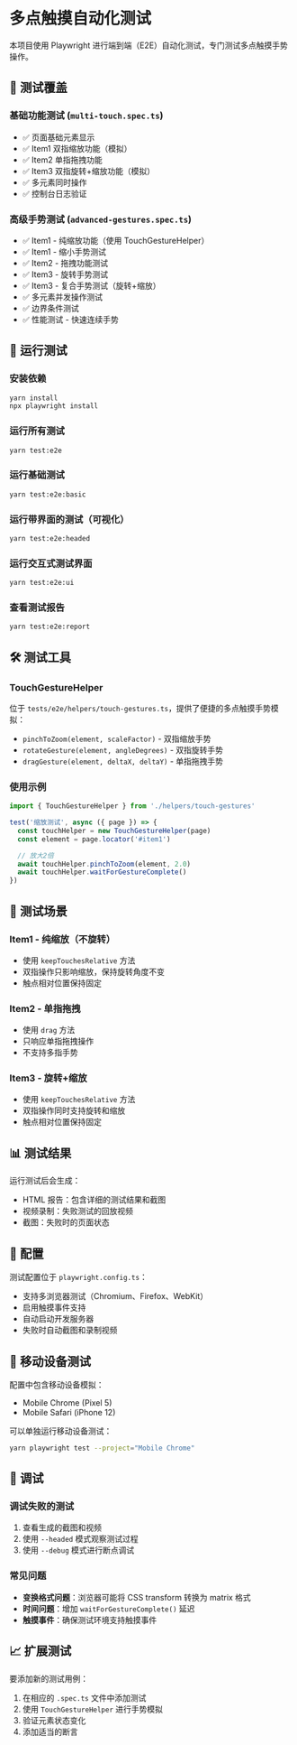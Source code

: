 # 多点触摸自动化测试

本项目使用 Playwright 进行端到端（E2E）自动化测试，专门测试多点触摸手势操作。

## 🎯 测试覆盖

### 基础功能测试 (`multi-touch.spec.ts`)
- ✅ 页面基础元素显示
- ✅ Item1 双指缩放功能（模拟）
- ✅ Item2 单指拖拽功能
- ✅ Item3 双指旋转+缩放功能（模拟）
- ✅ 多元素同时操作
- ✅ 控制台日志验证

### 高级手势测试 (`advanced-gestures.spec.ts`)
- ✅ Item1 - 纯缩放功能（使用 TouchGestureHelper）
- ✅ Item1 - 缩小手势测试
- ✅ Item2 - 拖拽功能测试
- ✅ Item3 - 旋转手势测试
- ✅ Item3 - 复合手势测试（旋转+缩放）
- ✅ 多元素并发操作测试
- ✅ 边界条件测试
- ✅ 性能测试 - 快速连续手势

## 🚀 运行测试

### 安装依赖
```bash
yarn install
npx playwright install
```

### 运行所有测试
```bash
yarn test:e2e
```

### 运行基础测试
```bash
yarn test:e2e:basic
```

### 运行带界面的测试（可视化）
```bash
yarn test:e2e:headed
```

### 运行交互式测试界面
```bash
yarn test:e2e:ui
```

### 查看测试报告
```bash
yarn test:e2e:report
```

## 🛠️ 测试工具

### TouchGestureHelper
位于 `tests/e2e/helpers/touch-gestures.ts`，提供了便捷的多点触摸手势模拟：

- `pinchToZoom(element, scaleFactor)` - 双指缩放手势
- `rotateGesture(element, angleDegrees)` - 双指旋转手势
- `dragGesture(element, deltaX, deltaY)` - 单指拖拽手势

### 使用示例
```typescript
import { TouchGestureHelper } from './helpers/touch-gestures'

test('缩放测试', async ({ page }) => {
  const touchHelper = new TouchGestureHelper(page)
  const element = page.locator('#item1')

  // 放大2倍
  await touchHelper.pinchToZoom(element, 2.0)
  await touchHelper.waitForGestureComplete()
})
```

## 🎯 测试场景

### Item1 - 纯缩放（不旋转）
- 使用 `keepTouchesRelative` 方法
- 双指操作只影响缩放，保持旋转角度不变
- 触点相对位置保持固定

### Item2 - 单指拖拽
- 使用 `drag` 方法
- 只响应单指拖拽操作
- 不支持多指手势

### Item3 - 旋转+缩放
- 使用 `keepTouchesRelative` 方法
- 双指操作同时支持旋转和缩放
- 触点相对位置保持固定

## 📊 测试结果

运行测试后会生成：
- HTML 报告：包含详细的测试结果和截图
- 视频录制：失败测试的回放视频
- 截图：失败时的页面状态

## 🔧 配置

测试配置位于 `playwright.config.ts`：
- 支持多浏览器测试（Chromium、Firefox、WebKit）
- 启用触摸事件支持
- 自动启动开发服务器
- 失败时自动截图和录制视频

## 📱 移动设备测试

配置中包含移动设备模拟：
- Mobile Chrome (Pixel 5)
- Mobile Safari (iPhone 12)

可以单独运行移动设备测试：
```bash
yarn playwright test --project="Mobile Chrome"
```

## 🐛 调试

### 调试失败的测试
1. 查看生成的截图和视频
2. 使用 `--headed` 模式观察测试过程
3. 使用 `--debug` 模式进行断点调试

### 常见问题
- **变换格式问题**：浏览器可能将 CSS transform 转换为 matrix 格式
- **时间问题**：增加 `waitForGestureComplete()` 延迟
- **触摸事件**：确保测试环境支持触摸事件

## 📈 扩展测试

要添加新的测试用例：
1. 在相应的 `.spec.ts` 文件中添加测试
2. 使用 `TouchGestureHelper` 进行手势模拟
3. 验证元素状态变化
4. 添加适当的断言
